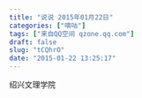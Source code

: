 ```yaml
---
title: "说说 2015年01月22日"
categories: ["嘀咕"]
tags: ["来自QQ空间 qzone.qq.com"]
draft: false
slug: "tCQhrO"
date: "2015-01-22 13:25:17"
---
```


绍兴文理学院
